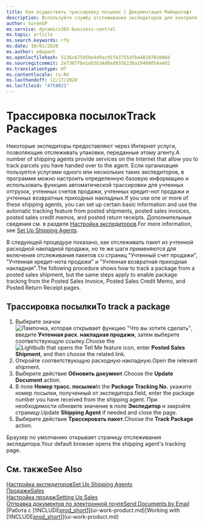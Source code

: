 ```yaml
---
title: Как осуществить трассировку посылок | Документация Майкрософт
description: Используйте службу отслеживания экспедиторов для контроля хода доставки.
author: SorenGP
ms.service: dynamics365-business-central
ms.topic: article
ms.search.keywords: rfq
ms.date: 10/01/2020
ms.author: edupont
ms.openlocfilehash: 5136c675d50e4d9ac91f43755dfb44810701096d
ms.sourcegitcommit: 2e7307fbe1eb3b34d0ad9356226a19409054a402
ms.translationtype: HT
ms.contentlocale: ru-RU
ms.lasthandoff: 12/17/2020
ms.locfileid: "4758021"
---
```

# <a name="track-packages"></a><span data-ttu-id="0d2c1-103">Трассировка посылок</span><span class="sxs-lookup"><span data-stu-id="0d2c1-103">Track Packages</span></span>

<span data-ttu-id="0d2c1-104">Некоторые экспедиторы предоставляют через Интернет услуги, позволяющие отслеживать упаковки, переданные этому агенту.</span><span class="sxs-lookup"><span data-stu-id="0d2c1-104">A number of shipping agents provide services on the Internet that allow you to track parcels you have handed over to the agent.</span></span> <span data-ttu-id="0d2c1-105">Если организация пользуется услугами одного или нескольких таких экспедиторов, в программе можно настроить определенную базовую информацию и использовать функцию автоматической трассировки для учтенных отгрузок, учтенных счетов продажи, учтенных кредит-нот продажи и учтенных возвратных приходных накладных.</span><span class="sxs-lookup"><span data-stu-id="0d2c1-105">If you use one or more of these shipping agents, you can set up certain basic information and use the automatic tracking feature from posted shipments, posted sales invoices, posted sales credit memos, and posted return receipts.</span></span> <span data-ttu-id="0d2c1-106">Дополнительные сведения см. в разделе [Настройка экспедиторов](sales-how-to-set-up-shipping-agents.md).</span><span class="sxs-lookup"><span data-stu-id="0d2c1-106">For more information, see [Set Up Shipping Agents](sales-how-to-set-up-shipping-agents.md).</span></span>  

<span data-ttu-id="0d2c1-107">В следующей процедуре показано, как отслеживать пакет из учтенной расходной накладной продажи, но те же шаги применяются для включения отслеживания пакетов со страниц "Учтенный счет продажи", "Учтенная кредит-нота продажи" и "Учтенная возвратная приходная накладная".</span><span class="sxs-lookup"><span data-stu-id="0d2c1-107">The following procedure shows how to track a package from a posted sales shipment, but the same steps apply to enable package tracking from the Posted Sales Invoice, Posted Sales Credit Memo, and Posted Return Receipt pages.</span></span>  

## <a name="to-track-a-package"></a><span data-ttu-id="0d2c1-108">Трассировка посылки</span><span class="sxs-lookup"><span data-stu-id="0d2c1-108">To track a package</span></span>

1. <span data-ttu-id="0d2c1-109">Выберите значок ![Лампочка, которая открывает функцию "Что вы хотите сделать"](media/ui-search/search_small.png "Что вы хотите сделать"), введите **Учтенная расх. накладная продажи**, затем выберите соответствующую ссылку.</span><span class="sxs-lookup"><span data-stu-id="0d2c1-109">Choose the ![Lightbulb that opens the Tell Me feature](media/ui-search/search_small.png "Tell me what you want to do") icon, enter **Posted Sales Shipment**, and then choose the related link.</span></span>
2. <span data-ttu-id="0d2c1-110">Откройте соответствующую расходную накладную.</span><span class="sxs-lookup"><span data-stu-id="0d2c1-110">Open the relevant shipment.</span></span>
3. <span data-ttu-id="0d2c1-111">Выберите действие **Обновить документ**.</span><span class="sxs-lookup"><span data-stu-id="0d2c1-111">Choose the **Update Document** action.</span></span>
4. <span data-ttu-id="0d2c1-112">В поле **Номер трасс. посылки**</span><span class="sxs-lookup"><span data-stu-id="0d2c1-112">In the **Package Tracking No.**</span></span> <span data-ttu-id="0d2c1-113">укажите номер посылки, полученный от экспедитора.</span><span class="sxs-lookup"><span data-stu-id="0d2c1-113">field, enter the package number you have received from the shipping agent.</span></span> <span data-ttu-id="0d2c1-114">При необходимости обновите значение в поле **Экспедитор** и закройте страницу.</span><span class="sxs-lookup"><span data-stu-id="0d2c1-114">Update **Shipping Agent** if needed and close the page.</span></span>
5. <span data-ttu-id="0d2c1-115">Выберите действие **Трассировать пакет**.</span><span class="sxs-lookup"><span data-stu-id="0d2c1-115">Choose the **Track Package** action.</span></span>

<span data-ttu-id="0d2c1-116">Браузер по умолчанию открывает страницу отслеживания экспедитора.</span><span class="sxs-lookup"><span data-stu-id="0d2c1-116">Your default browser opens the shipping agent's tracking page.</span></span>

## <a name="see-also"></a><span data-ttu-id="0d2c1-117">См. также</span><span class="sxs-lookup"><span data-stu-id="0d2c1-117">See Also</span></span>

[<span data-ttu-id="0d2c1-118">Настройка экспедиторов</span><span class="sxs-lookup"><span data-stu-id="0d2c1-118">Set Up Shipping Agents</span></span>](sales-how-to-set-up-shipping-agents.md)  
[<span data-ttu-id="0d2c1-119">Продажи</span><span class="sxs-lookup"><span data-stu-id="0d2c1-119">Sales</span></span>](sales-manage-sales.md)  
[<span data-ttu-id="0d2c1-120">Настройка продаж</span><span class="sxs-lookup"><span data-stu-id="0d2c1-120">Setting Up Sales</span></span>](sales-setup-sales.md)  
[<span data-ttu-id="0d2c1-121">Отправка документов по электронной почте</span><span class="sxs-lookup"><span data-stu-id="0d2c1-121">Send Documents by Email</span></span>](ui-how-send-documents-email.md)  
<span data-ttu-id="0d2c1-122">[Работа с [!INCLUDE[prod_short](includes/prod_short.md)]](ui-work-product.md)</span><span class="sxs-lookup"><span data-stu-id="0d2c1-122">[Working with [!INCLUDE[prod_short](includes/prod_short.md)]](ui-work-product.md)</span></span>
